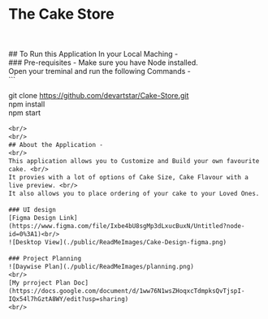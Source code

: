 # The Cake Store
<br/>
<br/>
## To Run this Application In your Local Maching - 
<br/>
### Pre-requisites - 
    Make sure you have Node installed.
<br/>
Open your treminal and run the following Commands -
<br/>
``` 

git clone https://github.com/devartstar/Cake-Store.git<br/>
npm install<br/>
npm start <br/>

```
<br/>
<br/>
## About the Application -
<br/>
This application allows you to Customize and Build your own favourite cake. <br/>
It provies with a lot of options of Cake Size, Cake Flavour with a live preview. <br/>
It also allows you to place ordering of your cake to your Loved Ones.

### UI design
[Figma Design Link](https://www.figma.com/file/Ixbe4bU8sgMp3dLxucBuxN/Untitled?node-id=0%3A1)<br/>
![Desktop View](./public/ReadMeImages/Cake-Design-figma.png)

### Project Planning
![Daywise Plan](./public/ReadMeImages/planning.png)
<br/>
[My prroject Plan Doc](https://docs.google.com/document/d/1ww76N1wsZHoqxcTdmpksQvTjspI-IQx54l7hGztA8WY/edit?usp=sharing)
<br/>
